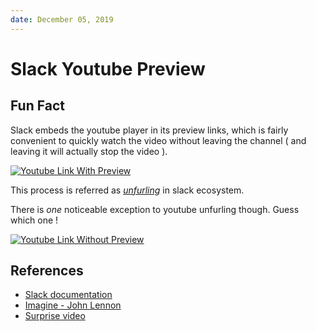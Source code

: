 ```yaml
---
date: December 05, 2019
---
```


# Slack Youtube Preview

## Fun Fact

Slack embeds the youtube player in its preview links, which is fairly convenient to quickly watch the video without leaving the channel ( and leaving it will actually stop the video ).

[![Youtube Link With Preview](https://user-images.githubusercontent.com/19719047/84579977-e9794e00-add2-11ea-97e2-dccde3e49cc1.png)](https://www.youtube.com/watch?v=YkgkThdzX-8)

This process is referred as [_unfurling_](https://api.slack.com/reference/messaging/link-unfurling) in slack ecosystem.

There is _one_ noticeable exception to youtube unfurling though. Guess which one !

[![Youtube Link Without Preview](https://user-images.githubusercontent.com/19719047/84580586-838fc500-add8-11ea-830a-7d82720c5f56.png)](https://www.youtube.com/watch?v=dQw4w9WgXcQ)

## References

- [Slack documentation](https://slack.com/intl/en-fr/help/articles/204399343-Share-links-and-set-preview-preferences)
- [Imagine - John Lennon](https://www.youtube.com/watch?v=YkgkThdzX-8)
- [Surprise video](https://www.youtube.com/watch?v=dQw4w9WgXcQ)
